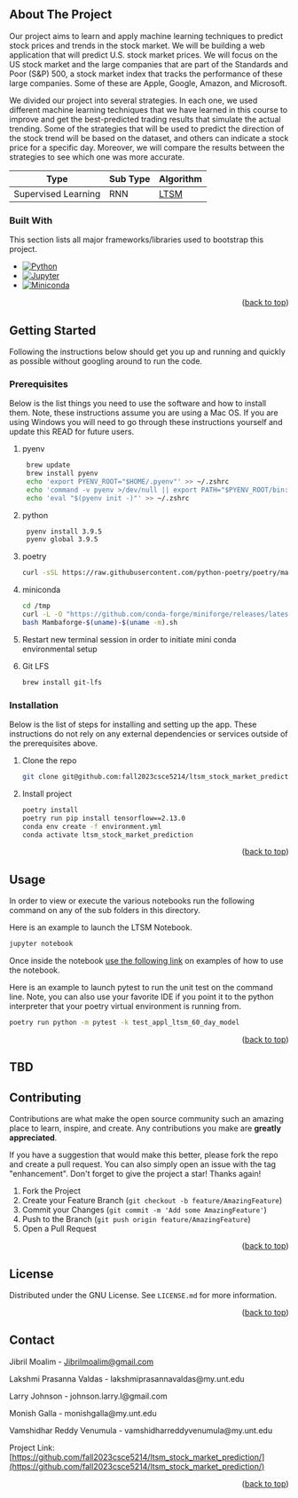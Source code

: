 <!-- ABOUT THE PROJECT -->

## About The Project

Our project aims to learn and apply machine learning techniques to predict stock prices and trends in the stock market.
We will be building a web application that will predict U.S. stock market prices. We will focus on the US stock market
and the large companies that are part of the Standards and Poor (S&P) 500, a stock market index that tracks the
performance of these large companies. Some of these are Apple, Google, Amazon, and Microsoft.

We divided our project into several strategies. In each one, we used different machine learning techniques that we have
learned in this course to improve and get the best-predicted trading results that simulate the actual trending. Some of
the strategies that will be used to predict the direction of the stock trend will be based on the dataset, and others
can indicate a stock price for a specific day. Moreover, we will compare the results between the strategies to see which
one was more accurate.

| Type                | Sub Type       | Algorithm                             |
|---------------------|----------------|---------------------------------------|
| Supervised Learning | RNN              | [LTSM](ltsm_stock_market_prediction/) |

### Built With

This section lists all major frameworks/libraries used to bootstrap this project.

* [![Python][Python.org]][Python-url]
* [![Jupyter][Jupyter.org]][Jupyter-url]
* [![Miniconda][Miniconda.com]][Miniconda-url]

<p align="right">(<a href="#readme-top">back to top</a>)</p>

<!-- GETTING STARTED -->

## Getting Started

Following the instructions below should get you up and running and quickly as possible without googling around to run
the code.

### Prerequisites

Below is the list things you need to use the software and how to install them. Note, these instructions assume you are
using a Mac OS. If you are using Windows you will need to go through these instructions yourself and update this READ
for future users.

1. pyenv
   ```sh
    brew update
    brew install pyenv
    echo 'export PYENV_ROOT="$HOME/.pyenv"' >> ~/.zshrc
    echo 'command -v pyenv >/dev/null || export PATH="$PYENV_ROOT/bin:$PATH"' >> ~/.zshrc
    echo 'eval "$(pyenv init -)"' >> ~/.zshrc
   ```
2. python
   ```sh
    pyenv install 3.9.5   
    pyenv global 3.9.5 
   ```

3. poetry
   ```sh
   curl -sSL https://raw.githubusercontent.com/python-poetry/poetry/master/get-poetry.py | python -
   ```

4. miniconda
   ```sh
   cd /tmp
   curl -L -O "https://github.com/conda-forge/miniforge/releases/latest/download/Mambaforge-$(uname)-$(uname -m).sh"
   bash Mambaforge-$(uname)-$(uname -m).sh
   ```

5. Restart new terminal session in order to initiate mini conda environmental setup

6. Git LFS
   ```sh
   brew install git-lfs
   ```

### Installation

Below is the list of steps for installing and setting up the app. These instructions do not rely on any external
dependencies or services outside of the prerequisites above.

1. Clone the repo
   ```sh
   git clone git@github.com:fall2023csce5214/ltsm_stock_market_prediction.git
   ```
2. Install project
   ```sh
   poetry install
   poetry run pip install tensorflow==2.13.0
   conda env create -f environment.yml
   conda activate ltsm_stock_market_prediction
   ```

<p align="right">(<a href="#readme-top">back to top</a>)</p>



<!-- USAGE EXAMPLES -->

## Usage

In order to view or execute the various notebooks run the following command on any of the sub folders in this directory.

Here is an example to launch the LTSM Notebook.

```sh
jupyter notebook
```

Once inside the
notebook [use the following link](https://jupyter-notebook.readthedocs.io/en/stable/examples/Notebook/Running%20Code.html)
on examples of how to use the notebook.

Here is an example to launch pytest to run the unit test on the command line.  Note, you can also use your favorite IDE if you point it to the python interpreter that your poetry virtual environment is running from.

```sh
poetry run python -m pytest -k test_appl_ltsm_60_day_model
```

<p align="right">(<a href="#readme-top">back to top</a>)</p>

<!-- DESIGN -->

## TBD

<!-- CONTRIBUTING -->

## Contributing

Contributions are what make the open source community such an amazing place to learn, inspire, and create. Any
contributions you make are **greatly appreciated**.

If you have a suggestion that would make this better, please fork the repo and create a pull request. You can also
simply open an issue with the tag "enhancement".
Don't forget to give the project a star! Thanks again!

1. Fork the Project
2. Create your Feature Branch (`git checkout -b feature/AmazingFeature`)
3. Commit your Changes (`git commit -m 'Add some AmazingFeature'`)
4. Push to the Branch (`git push origin feature/AmazingFeature`)
5. Open a Pull Request

<p align="right">(<a href="#readme-top">back to top</a>)</p>

<!-- LICENSE -->

## License

Distributed under the GNU License. See `LICENSE.md` for more information.

<p align="right">(<a href="#readme-top">back to top</a>)</p>

<!-- CONTACT -->

## Contact

Jibril Moalim - Jibrilmoalim@gmail.com
<p/>
Lakshmi Prasanna Valdas - lakshmiprasannavaldas@my.unt.edu
<p/>
Larry Johnson - johnson.larry.l@gmail.com
<p/>
Monish Galla - monishgalla@my.unt.edu
<p/>
Vamshidhar Reddy Venumula - vamshidharreddyvenumula@my.unt.edu
<p/>

Project Link: [https://github.com/fall2023csce5214/ltsm_stock_market_prediction/](https://github.com/fall2023csce5214/ltsm_stock_market_prediction/)

<p align="right">(<a href="#readme-top">back to top</a>)</p>

<!-- MARKDOWN LINKS & IMAGES -->
<!-- https://www.markdownguide.org/basic-syntax/#reference-style-links -->

[Jupyter-url]:https://jupyter.org

[Jupyter.org]:https://img.shields.io/badge/Jupyter-F37626.svg?&style=for-the-badge&logo=Jupyter&logoColor=white

[Python-url]:https://python.org

[Python.org]:https://img.shields.io/badge/Python-3776AB?style=for-the-badge&logo=python&logoColor=white

[Miniconda-url]:https://docs.conda.io/

[Miniconda.com]:https://img.shields.io/badge/conda-342B029.svg?&style=for-the-badge&logo=anaconda&logoColor=white